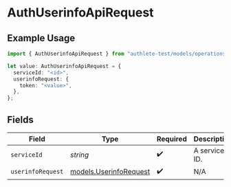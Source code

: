 # AuthUserinfoApiRequest

## Example Usage

```typescript
import { AuthUserinfoApiRequest } from "authlete-test/models/operations";

let value: AuthUserinfoApiRequest = {
  serviceId: "<id>",
  userinfoRequest: {
    token: "<value>",
  },
};
```

## Fields

| Field                                                     | Type                                                      | Required                                                  | Description                                               |
| --------------------------------------------------------- | --------------------------------------------------------- | --------------------------------------------------------- | --------------------------------------------------------- |
| `serviceId`                                               | *string*                                                  | :heavy_check_mark:                                        | A service ID.                                             |
| `userinfoRequest`                                         | [models.UserinfoRequest](../../models/userinforequest.md) | :heavy_check_mark:                                        | N/A                                                       |